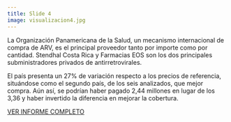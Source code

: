 ```yaml
---
title: Slide 4
image: visualizacion4.jpg
---
```


La Organización Panamericana de la Salud, un mecanismo internacional de compra de ARV, es el principal proveedor tanto por importe como por cantidad. Stendhal Costa Rica y Farmacias EOS son los dos principales subministradores privados de antirretrovirales.

El país presenta un 27% de variación respecto a los precios de referencia, situándose como el segundo país, de los seis analizados, que mejor compra. Aún así, se podrían haber pagado 2,44 millones en lugar de los 3,36 y haber invertido la diferencia en mejorar la cobertura. 

[VER INFORME COMPLETO](https://vivirconvih.org/assets/informevivirconvih.pdf)

